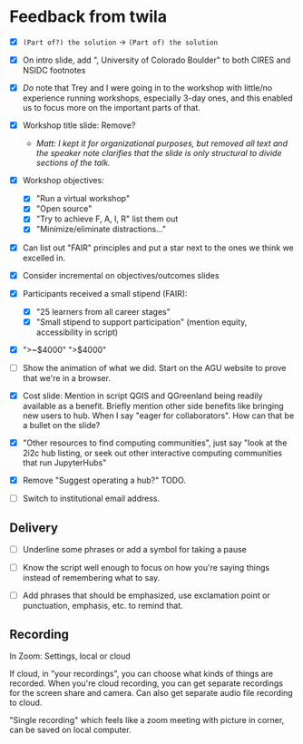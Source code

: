 # Feedback from twila

- [x] `(Part of?) the solution` -> `(Part of) the solution`

- [x] On intro slide, add ", University of Colorado Boulder" to both CIRES and NSIDC
  footnotes

- [x] _Do_ note that Trey and I were going in to the workshop with little/no experience
  running workshops, especially 3-day ones, and this enabled us to focus more on the
  important parts of that.

- [x] Workshop title slide: Remove?
    - _Matt: I kept it for organizational purposes, but removed all text and the speaker
        note clarifies that the slide is only structural to divide sections of the
        talk._

- [x] Workshop objectives:
  - [x] "Run a virtual workshop"
  - [x] "Open source"
  - [x] "Try to achieve F, A, I, R" list them out
  - [x] "Minimize/eliminate distractions..."
- [x] Can list out "FAIR" principles and put a star next to the ones
  we think we excelled in.

- [x] Consider incremental on objectives/outcomes slides

- [x] Participants received a small stipend (FAIR):
  - [x] "25 learners from all career stages"
  - [x] "Small stipend to support participation" (mention equity, accessibility in script)

- [x] ">~$4000" ">$4000"

- [ ] Show the animation of what we did. Start on the AGU website to prove that we're in a
  browser.

- [x] Cost slide: Mention in script QGIS and QGreenland being readily available as a
  benefit. Briefly mention other side benefits like bringing new users to hub. When I
  say "eager for collaborators". How can that be a bullet on the slide?

- [x] "Other resources to find computing communities", just say "look at the 2i2c hub
  listing, or seek out other interactive computing communities that run JupyterHubs"

- [x] Remove "Suggest operating a hub?" TODO.

- [ ] Switch to institutional email address.


## Delivery

- [ ] Underline some phrases or add a symbol for taking a pause

- [ ] Know the script well enough to focus on how you're saying things instead of
  remembering what to say.

- [ ] Add phrases that should be emphasized, use exclamation point or punctuation, emphasis,
  etc. to remind that.


## Recording

In Zoom: Settings, local or cloud

If cloud, in "your recordings", you can choose what kinds of things are recorded. When
you're cloud recording, you can get separate recordings for the screen share and camera.
Can also get separate audio file recording to cloud.

"Single recording" which feels like a zoom meeting with picture in corner, can be saved
on local computer.

